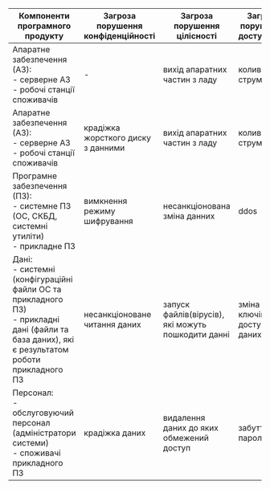 
| Компоненти програмного продукту | Загроза порушення конфіденційності | Загроза порушення цілісності | Загроза порушення доступності |
|----|----|----|----|
| Апаратне забезпечення (АЗ): <br> - серверне АЗ <br> - робочі станції споживачів | - | вихід апаратних частин з ладу | коливання струму |
| Апаратне забезпечення (АЗ): <br> - серверне АЗ <br> - робочі станції споживачів | крадіжка жорсткого диску з данними | вихід апаратних частин з ладу | коливання струму |
| Програмне забезпечення (ПЗ): <br> - системне ПЗ (ОС, СКБД, системні утиліти) <br> - прикладне ПЗ | вимкнення режиму шифрування | несанкціонована зміна данних | ddos |
| Дані: <br> - системні (конфігураційні файли ОС та прикладного ПЗ) <br> - прикладні дані (файли та база даних), які є результатом роботи прикладного ПЗ | несанкціоноване читання даних | запуск файлів(вірусів), які можуть пошкодити данні | зміна ключів доступу до даних |
| Персонал: <br> - обслуговуючий персонал (адміністратори системи) <br> - споживачі прикладного ПЗ | крадіжка даних | видалення даних до яких обмежений доступ | забуття паролю |
